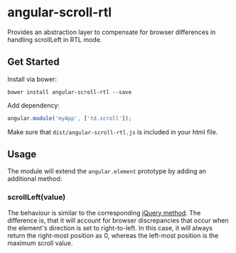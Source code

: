 # angular-scroll-rtl

Provides an abstraction layer to compensate for browser differences in handling scrollLeft in RTL mode.

## Get Started

Install via bower:

```
bower install angular-scroll-rtl --save
```

Add dependency:

```javascript
angular.module('myApp', ['td.scroll']);
```

Make sure that `dist/angular-scroll-rtl.js` is included in your html file.

## Usage

The module will extend the `angular.element` prototype by adding an additional method:

### scrollLeft(value)

The behaviour is similar to the corresponding [jQuery method](https://api.jquery.com/scrollleft/). The difference is, that it will account for browser discrepancies that occur when the element's direction is set to right-to-left. In this case, it will always return the right-most position as 0, whereas the left-most position is the maximum scroll value. 
